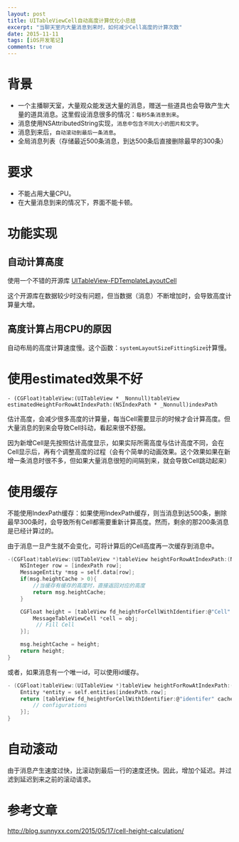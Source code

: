 ```yaml
---
layout: post
title: UITableViewCell自动高度计算优化小总结
excerpt: "当聊天室内大量消息到来时，如何减少Cell高度的计算次数"
date: 2015-11-11
tags: [iOS开发笔记]
comments: true
---
```


# 背景

- 一个主播聊天室，大量观众能发送大量的消息，赠送一些道具也会导致产生大量的道具消息。这里假设消息很多的情况：`每秒5条消息到来`。
- 消息使用NSAttributedString实现，`消息中包含不同大小的图片和文字`。
- 消息到来后，`自动滚动到最后一条消息`。
- 全局消息列表（存储最近500条消息，到达500条后直接删除最早的300条）


# 要求
- 不能占用大量CPU。
- 在大量消息到来的情况下，界面不能卡顿。

# 功能实现


## 自动计算高度
使用一个不错的开源库
[UITableView-FDTemplateLayoutCell](https://github.com/forkingdog/UITableView-FDTemplateLayoutCell)

这个开源库在数据较少时没有问题，但当数据（消息）不断增加时，会导致高度计算量大增。

## 高度计算占用CPU的原因
自动布局的高度计算速度慢。这个函数：`systemLayoutSizeFittingSize`计算慢。


# 使用estimated效果不好

~~~
- (CGFloat)tableView:(UITableView * _Nonnull)tableView estimatedHeightForRowAtIndexPath:(NSIndexPath * _Nonnull)indexPath

~~~
估计高度，会减少很多高度的计算量，每当Cell需要显示的时候才会计算高度。但大量消息的到来会导致Cell抖动，看起来很不舒服。

因为新增Cell是先按照估计高度显示，如果实际所需高度与估计高度不同，会在Cell显示后，再有个调整高度的过程（会有个简单的动画效果。这个效果如果在新增一条消息时很不多，但如果大量消息很短的间隔到来，就会导致Cell跳动起来）

# 使用缓存

不能使用IndexPath缓存：如果使用IndexPath缓存，则当消息到达500条，删除最早300条时，会导致所有Cell都需要重新计算高度。然而，剩余的那200条消息是已经计算过的。

由于消息一旦产生就不会变化，可将计算后的Cell高度再一次缓存到消息中。

~~~c
-(CGFloat)tableView:(UITableView *)tableView heightForRowAtIndexPath:(NSIndexPath *)indexPath{
    NSInteger row = [indexPath row];
    MessageEntity *msg = self.data[row];
    if(msg.heightCache > 0){
   		//当缓存有缓存的高度时，直接返回对应的高度
        return msg.heightCache;
    }

    CGFloat height = [tableView fd_heightForCellWithIdentifier:@"Cell" cacheByIndexPath:indexPath configuration:^(id obj) {
        MessageTableViewCell *cell = obj;
		 // Fill Cell
    }];

    msg.heightCache = height;
    return height;
}
~~~

或者，如果消息有一个唯一id，可以使用id缓存。

~~~c
- (CGFloat)tableView:(UITableView *)tableView heightForRowAtIndexPath:(NSIndexPath *)indexPath {
    Entity *entity = self.entities[indexPath.row];
    return [tableView fd_heightForCellWithIdentifier:@"identifer" cacheByKey:entity.uid configuration:^(id cell) {
        // configurations
    }];
}
~~~

# 自动滚动
由于消息产生速度过快，比滚动到最后一行的速度还快。因此，增加个延迟。并过滤到延迟到来之前的滚动请求。


# 参考文章
http://blog.sunnyxx.com/2015/05/17/cell-height-calculation/




